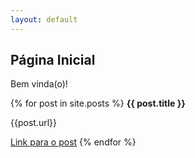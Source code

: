 ```yaml
---
layout: default
---
```


<h2>Página Inicial</h2>

Bem vinda(o)!

{% for post in site.posts %}
  <strong>{{ post.title }}</strong>
  <p>{{post.url}}</p>
  <a href="{{ post.url }}">Link para o post</a>
{% endfor %}

